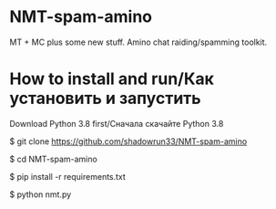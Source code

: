 # NMT-spam-amino
MT + MC plus some new stuff. Amino chat raiding/spamming toolkit.

# How to install and run/Как установить и запустить

Download Python 3.8 first/Сначала скачайте Python 3.8

$ git clone https://github.com/shadowrun33/NMT-spam-amino

$ cd NMT-spam-amino

$ pip install -r requirements.txt

$ python nmt.py
